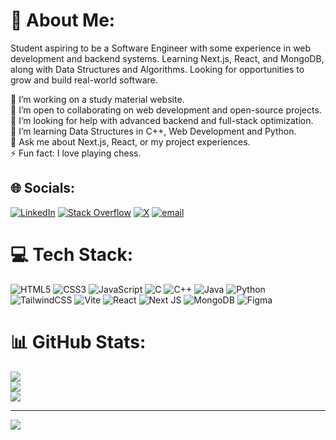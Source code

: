 # 💫 About Me:
Student aspiring to be a Software Engineer with some experience in web development and backend systems. Learning
Next.js, React, and MongoDB, along with Data Structures and Algorithms. Looking for opportunities to grow and build
real-world software.

🔭 I’m working on a study material website.<br>👯 I’m open to collaborating on web development and open-source projects.<br>🤝 I’m looking for help with advanced backend and full-stack optimization.<br>🌱 I’m learning Data Structures in C++, Web Development and Python.<br>💬 Ask me about Next.js, React, or my project experiences.<br>⚡ Fun fact: I love playing chess.


## 🌐 Socials:
[![LinkedIn](https://img.shields.io/badge/LinkedIn-%230077B5.svg?logo=linkedin&logoColor=white)](https://linkedin.com/in/thisisiamaryan) [![Stack Overflow](https://img.shields.io/badge/-Stackoverflow-FE7A16?logo=stack-overflow&logoColor=white)](https://stackoverflow.com/users/20500969) [![X](https://img.shields.io/badge/X-black.svg?logo=X&logoColor=white)](https://x.com/Aryan_Sharma174) [![email](https://img.shields.io/badge/Email-D14836?logo=gmail&logoColor=white)](mailto:aryanshar17@gmail.com) 

# 💻 Tech Stack:
![HTML5](https://img.shields.io/badge/html5-%23E34F26.svg?style=for-the-badge&logo=html5&logoColor=white) ![CSS3](https://img.shields.io/badge/css3-%231572B6.svg?style=for-the-badge&logo=css3&logoColor=white) ![JavaScript](https://img.shields.io/badge/javascript-%23323330.svg?style=for-the-badge&logo=javascript&logoColor=%23F7DF1E) ![C](https://img.shields.io/badge/c-%2300599C.svg?style=for-the-badge&logo=c&logoColor=white) ![C++](https://img.shields.io/badge/c++-%2300599C.svg?style=for-the-badge&logo=c%2B%2B&logoColor=white) ![Java](https://img.shields.io/badge/java-%23ED8B00.svg?style=for-the-badge&logo=openjdk&logoColor=white) ![Python](https://img.shields.io/badge/python-3670A0?style=for-the-badge&logo=python&logoColor=ffdd54) ![TailwindCSS](https://img.shields.io/badge/tailwindcss-%2338B2AC.svg?style=for-the-badge&logo=tailwind-css&logoColor=white) ![Vite](https://img.shields.io/badge/vite-%23646CFF.svg?style=for-the-badge&logo=vite&logoColor=white) ![React](https://img.shields.io/badge/react-%2320232a.svg?style=for-the-badge&logo=react&logoColor=%2361DAFB) ![Next JS](https://img.shields.io/badge/Next-black?style=for-the-badge&logo=next.js&logoColor=white) ![MongoDB](https://img.shields.io/badge/MongoDB-%234ea94b.svg?style=for-the-badge&logo=mongodb&logoColor=white) ![Figma](https://img.shields.io/badge/figma-%23F24E1E.svg?style=for-the-badge&logo=figma&logoColor=white)
# 📊 GitHub Stats:
![](https://github-readme-stats.vercel.app/api?username=ThisIsIAmAryan&theme=dark&hide_border=false&include_all_commits=true&count_private=false)<br/>
![](https://github-readme-streak-stats.herokuapp.com/?user=ThisIsIAmAryan&theme=dark&hide_border=false)<br/>
![](https://github-readme-stats.vercel.app/api/top-langs/?username=ThisIsIAmAryan&theme=dark&hide_border=false&include_all_commits=true&count_private=false&layout=compact)

---
[![](https://visitcount.itsvg.in/api?id=ThisIsIAmAryan&icon=0&color=0)](https://visitcount.itsvg.in)

<!-- Proudly created with GPRM ( https://gprm.itsvg.in ) -->
